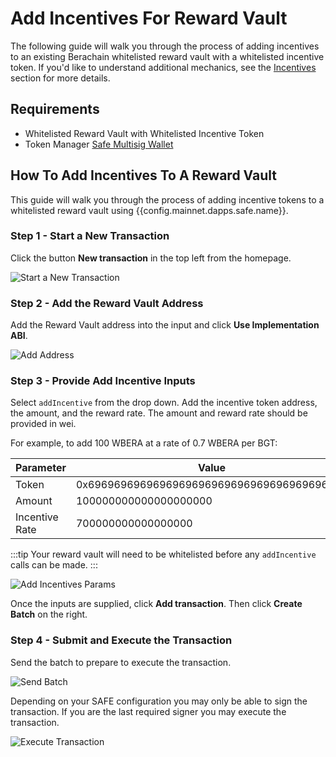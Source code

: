 <script setup>
  import config from '@berachain/config/constants.json';
</script>

# Add Incentives For Reward Vault

The following guide will walk you through the process of adding incentives to an existing Berachain whitelisted reward vault with a whitelisted incentive token. If you'd like to understand additional mechanics, see the [Incentives](/learn/pol/incentives) section for more details.

## Requirements

- Whitelisted Reward Vault with Whitelisted Incentive Token
- Token Manager [Safe Multisig Wallet](https://safe.berachain.com)

## How To Add Incentives To A Reward Vault

This guide will walk you through the process of adding incentive tokens to a whitelisted reward vault using <a :href="config.mainnet.dapps.safe.url" target="_blank">{{config.mainnet.dapps.safe.name}}</a>.

### Step 1 - Start a New Transaction

Click the button **New transaction** in the top left from the homepage.

![Start a New Transaction](/assets/new-transaction.png)

### Step 2 - Add the Reward Vault Address

Add the Reward Vault address into the input and click **Use Implementation ABI**.

![Add Address](/assets/add-address.png)

### Step 3 - Provide Add Incentive Inputs

Select `addIncentive` from the drop down. Add the incentive token address, the amount, and the reward rate.
The amount and reward rate should be provided in wei.

For example, to add 100 WBERA at a rate of 0.7 WBERA per BGT:

| Parameter      | Value                                      |
| -------------- | ------------------------------------------ |
| Token          | 0x6969696969696969696969696969696969696969 |
| Amount         | 100000000000000000000                      |
| Incentive Rate | 700000000000000000                         |

:::tip
Your reward vault will need to be whitelisted before any `addIncentive` calls can be made.
:::

![Add Incentives Params](/assets/add-incentive-params.png)

Once the inputs are supplied, click **Add transaction**. Then click **Create Batch** on the right.

### Step 4 - Submit and Execute the Transaction

Send the batch to prepare to execute the transaction.

![Send Batch](/assets/send-batch.png)

Depending on your SAFE configuration you may only be able to sign the transaction.
If you are the last required signer you may execute the transaction.

![Execute Transaction](/assets/execute-transaction.png)
